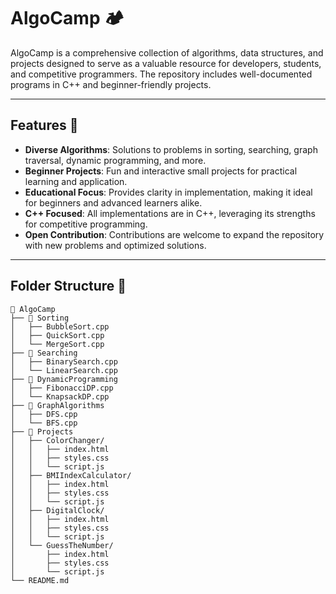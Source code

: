 # AlgoCamp 🏕️

AlgoCamp is a comprehensive collection of algorithms, data structures, and projects designed to serve as a valuable resource for developers, students, and competitive programmers. The repository includes well-documented programs in C++ and beginner-friendly projects.

---

## Features 🚀

- **Diverse Algorithms**: Solutions to problems in sorting, searching, graph traversal, dynamic programming, and more.
- **Beginner Projects**: Fun and interactive small projects for practical learning and application.
- **Educational Focus**: Provides clarity in implementation, making it ideal for beginners and advanced learners alike.
- **C++ Focused**: All implementations are in C++, leveraging its strengths for competitive programming.
- **Open Contribution**: Contributions are welcome to expand the repository with new problems and optimized solutions.

---

## Folder Structure 📁

```plaintext
📂 AlgoCamp
├── 📂 Sorting
│   ├── BubbleSort.cpp
│   ├── QuickSort.cpp
│   └── MergeSort.cpp
├── 📂 Searching
│   ├── BinarySearch.cpp
│   └── LinearSearch.cpp
├── 📂 DynamicProgramming
│   ├── FibonacciDP.cpp
│   └── KnapsackDP.cpp
├── 📂 GraphAlgorithms
│   ├── DFS.cpp
│   └── BFS.cpp
├── 📂 Projects
│   ├── ColorChanger/
│   │   ├── index.html
│   │   ├── styles.css
│   │   └── script.js
│   ├── BMIIndexCalculator/
│   │   ├── index.html
│   │   ├── styles.css
│   │   └── script.js
│   ├── DigitalClock/
│   │   ├── index.html
│   │   ├── styles.css
│   │   └── script.js
│   └── GuessTheNumber/
│       ├── index.html
│       ├── styles.css
│       └── script.js
└── README.md
